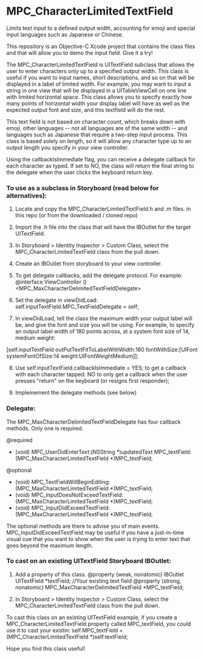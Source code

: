 # MPC_CharacterLimitedTextField
Limits text input to a defined output width, accounting for emoji and special input languages such as Japanese or Chinese.

This repository is an Objective-C Xcode project that contains the class files and that will allow you to demo the input field. Give it a try!

The MPC_CharacterLimitedTextField is UITextField subclass that allows the user to enter characters only up to a specified output width. This class is useful if you want to input names, short descriptions, and so on that will be displayed in a label of limited width. For example, you may want to input a string in one view that will be displayed in a UITableViewCell on one line with limited horizontal space. This class allows you to specify exactly how many points of horizontal width your display label will have as well as the expected output font and size, and this textfield will do the rest. 

This text field is not based on character count, which breaks down with emoji, other languages -- not all languages are of the same width -- and languages such as Japanese that require a two-step input process. This class is based solely on length, so it will allow any character type up to an output length you specify in your view controller.

Using the <span data-highlight-class="no">callbackIsImmediate</span> flag, you can receive a delegate callback for each character as typed. If set to NO, the class will return the final string to the delegate when the user clicks the keyboard return key.




<h3>To use as a subclass in Storyboard (read below for alternatives):</h3>

1. Locate and copy the MPC_CharacterLimitedTextField.h and .m files. in this repo (or from the downloaded / cloned repo)

2. Import the .h file into the class that will have the IBOutlet for the target UITextField.

3. In Storyboard > Identity Inspector > Custom Class, select the MPC_CharacterLimitedTextField class from the pull down. 

4. Create an IBOutlet from storyboard to your view controller.

5. To get delegate callbacks, add the delegate protocol. For example: @interface ViewController ()\<MPC_MaxCharacterDelimitedTextFieldDelegate>

6. Set the delegate in viewDidLoad:
self.inputTextField.MPC_TextFieldDelegate = self;

7. In viewDidLoad, tell the class the maximum width your output label will be, and give the font and size you will be using. For example, to specify an output label width of 180 points across, at a system font size of 14, medium weight:

[self.inputTextField outPutTextFitToLabelWithWidth:180
fontWithSize:[UIFont systemFontOfSize:14
weight:UIFontWeightMedium]];

8. Use self.inputTextField.callbackIsImmediate = YES; to get a callback with each character tapped. NO to only get a callback when the user presses "return" on the keyboard (or resigns first responder);

6. Implemement the delegate methods (see below)



<h3>Delegate:</h3>
The MPC_MaxCharacterDelimitedTextFieldDelegate has four callback methods. Only one is required.

@required
- (void) MPC_UserDidEnterText:(NSString *)updatedText MPC_textField:(MPC_MaxCharacterLimitedTextField *)MPC_textField;

@optional
- (void) MPC_TextFieldWillBeginEditing:(MPC_MaxCharacterLimitedTextField *)MPC_textField;
- (void) MPC_InputDoesNotExceedTextField:(MPC_MaxCharacterLimitedTextField *)MPC_textField;
- (void) MPC_InputDidExceedTextField:(MPC_MaxCharacterLimitedTextField *)MPC_textField;

The optional methods are there to advise you of main events. MPC_InputDidExceedTextField may be useful if you have a just-in-time visual cue that you want to show when the user is trying to enter text that goes beyond the maximum length. 

<h3>To cast on an existing UITextField Storyboard IBOutlet:</h3>

1. Add a property of this class. 
@property (weak, nonatomic) IBOutlet UITextField *textField; //Your existing text field
@property (strong, nonatomic) MPC_MaxCharacterDelimitedTextField *MPC_textField;

2. In Storyboard > Identity Inspector > Custom Class, select the MPC_CharacterLimitedTextField class from the pull down.

To cast this class on an existing UITextField example, if you create a MPC_CharacterLimitedTextField property called MPC_textField, you could use it to cast your existin: self.MPC_textField = (MPC_CharacterLimitedTextField *)self.textField;


Hope you find this class useful!
